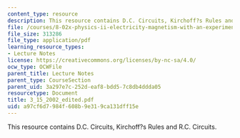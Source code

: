 ```yaml
---
content_type: resource
description: This resource contains D.C. Circuits, Kirchoff?s Rules and R.C. Circuits.
file: /courses/8-02x-physics-ii-electricity-magnetism-with-an-experimental-focus-spring-2005/a97cf6d7984f608b9e319ca131dff15e_3_15_2002_edited.pdf
file_size: 313286
file_type: application/pdf
learning_resource_types:
- Lecture Notes
license: https://creativecommons.org/licenses/by-nc-sa/4.0/
ocw_type: OCWFile
parent_title: Lecture Notes
parent_type: CourseSection
parent_uid: 3a297e7c-252d-eaf8-bdd5-7c8db4ddda05
resourcetype: Document
title: 3_15_2002_edited.pdf
uid: a97cf6d7-984f-608b-9e31-9ca131dff15e
---
```

This resource contains D.C. Circuits, Kirchoff?s Rules and R.C. Circuits.